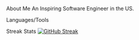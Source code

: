 About Me
An Inspiring Software Engineer in the US.

Languages/Tools 


Streak Stats
[![GitHub Streak](http://github-readme-streak-stats.herokuapp.com?user=Neice76&theme=dark)](https://git.io/streak-stats)
